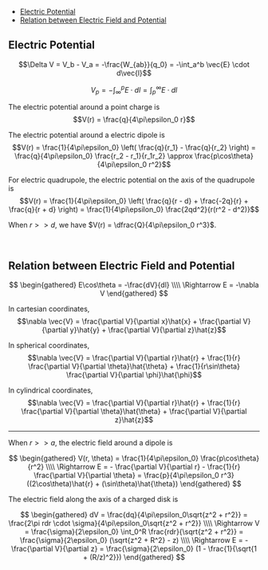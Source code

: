 
- [Electric Potential](#electric-potential)
- [Relation between Electric Field and Potential](#relation-between-electric-field-and-potential)





## Electric Potential
$$\Delta V = V_b - V_a = -\frac{W_{ab}}{q_0} = -\int_a^b \vec{E} \cdot d\vec{l}$$

$$V_p = -\int_{\infty}^p E \cdot dl = \int_p^{\infty} E \cdot dl$$

The electric potential around a point charge is $$V(r) = \frac{q}{4\pi\epsilon_0 r}$$

The electric potential around a electric dipole is $$V(r) = \frac{1}{4\pi\epsilon_0} \left( \frac{q}{r_1} - \frac{q}{r_2} \right) = \frac{q}{4\pi\epsilon_0} \frac{r_2 - r_1}{r_1r_2} \approx \frac{p\cos\theta}{4\pi\epsilon_0 r^2}$$

For electric quadrupole, the electric potential on the axis of the quadrupole is $$V(r) = \frac{1}{4\pi\epsilon_0} \left( \frac{q}{r - d} + \frac{-2q}{r} + \frac{q}{r + d} \right) = \frac{1}{4\pi\epsilon_0} \frac{2qd^2}{r(r^2 - d^2)}$$

When $r >> d$, we have $V(r) = \dfrac{Q}{4\pi\epsilon_0 r^3}$.





<br>

## Relation between Electric Field and Potential
$$
\begin{gathered}
  E\cos\theta = -\frac{dV}{dl} \\\\
  \Rightarrow E = -\nabla V
\end{gathered}
$$

In cartesian coordinates, $$\nabla \vec{V} = \frac{\partial V}{\partial x}\hat{x} + \frac{\partial V}{\partial y}\hat{y} + \frac{\partial V}{\partial z}\hat{z}$$

In spherical coordinates, $$\nabla \vec{V} = \frac{\partial V}{\partial r}\hat{r} + \frac{1}{r} \frac{\partial V}{\partial \theta}\hat{\theta} + \frac{1}{r\sin\theta} \frac{\partial V}{\partial \phi}\hat{\phi}$$

In cylindrical coordinates, $$\nabla \vec{V} = \frac{\partial V}{\partial r}\hat{r} + \frac{1}{r} \frac{\partial V}{\partial \theta}\hat{\theta} + \frac{\partial V}{\partial z}\hat{z}$$

---

When $r >> a$, the electric field around a dipole is

$$
\begin{gathered}
  V(r, \theta) = \frac{1}{4\pi\epsilon_0} \frac{p\cos\theta}{r^2} \\\\
  \Rightarrow E = - \frac{\partial V}{\partial r} - \frac{1}{r} \frac{\partial V}{\partial \theta} = \frac{p}{4\pi\epsilon_0 r^3}((2\cos\theta)\hat{r} + (\sin\theta)\hat{\theta})
\end{gathered}
$$

The electric field along the axis of a charged disk is

$$
\begin{gathered}
  dV = \frac{dq}{4\pi\epsilon_0\sqrt{z^2 + r^2}} = \frac{2\pi rdr \cdot \sigma}{4\pi\epsilon_0\sqrt{z^2 + r^2}} \\\\
  \Rightarrow V = \frac{\sigma}{2\epsilon_0} \int_0^R \frac{rdr}{\sqrt{z^2 + r^2}} = \frac{\sigma}{2\epsilon_0} (\sqrt{z^2 + R^2} - z) \\\\
  \Rightarrow E = - \frac{\partial V}{\partial z} = \frac{\sigma}{2\epsilon_0} (1 - \frac{1}{\sqrt{1 + (R/z)^2}})
\end{gathered}
$$

